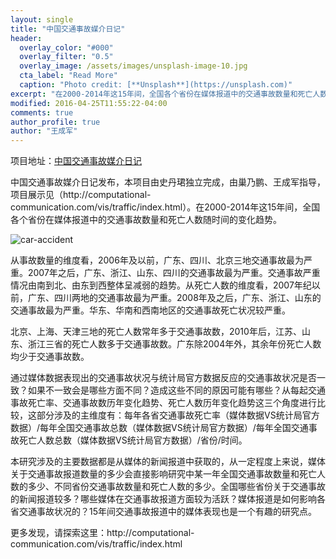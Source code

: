 ```yaml
---
layout: single
title: "中国交通事故媒介日记"
header:
  overlay_color: "#000"
  overlay_filter: "0.5"
  overlay_image: /assets/images/unsplash-image-10.jpg
  cta_label: "Read More"
  caption: "Photo credit: [**Unsplash**](https://unsplash.com)"
excerpt: "在2000-2014年这15年间，全国各个省份在媒体报道中的交通事故数量和死亡人数随时间的变化趋势。"
modified: 2016-04-25T11:55:22-04:00
comments: true
author_profile: true
author: "王成军"
---
```



<p>项目地址：<a href="http://computational-communication.com/vis/traffic/index.html">中国交通事故媒介日记</a></p>

<p>中国交通事故媒介日记发布，本项目由史丹珺独立完成，由巢乃鹏、王成军指导，项目展示见（http://computational-communication.com/vis/traffic/index.html）。在2000-2014年这15年间，全国各个省份在媒体报道中的交通事故数量和死亡人数随时间的变化趋势。</p>

![car-accident](http://oaf2qt3yk.bkt.clouddn.com/26ded1a7a9d7d55dce31c4c4dddbad3b.png)

<p>从事故数量的维度看，2006年及以前，广东、四川、北京三地交通事故最为严重。2007年之后，广东、浙江、山东、四川的交通事故最为严重。交通事故严重情况由南到北、由东到西整体呈减弱的趋势。从死亡人数的维度看，2007年纪以前，广东、四川两地的交通事故最为严重。2008年及之后，广东、浙江、山东的交通事故最为严重。华东、华南和西南地区的交通事故死亡状况较严重。</p>
<p>北京、上海、天津三地的死亡人数常年多于交通事故数，2010年后，江苏、山东、浙江三省的死亡人数多于交通事故数。广东除2004年外，其余年份死亡人数均少于交通事故数。</p>
<p>通过媒体数据表现出的交通事故状况与统计局官方数据反应的交通事故状况是否一致？如果不一致会是哪些方面不同？造成这些不同的原因可能有哪些？从每起交通事故死亡率、交通事故数历年变化趋势、死亡人数历年变化趋势这三个角度进行比较，这部分涉及的主维度有：每年各省交通事故死亡率（媒体数据VS统计局官方数据）/每年全国交通事故总数（媒体数据VS统计局官方数据）/每年全国交通事故死亡人数总数（媒体数据VS统计局官方数据）/省份/时间。</p>
<p>本研究涉及的主要数据都是从媒体的新闻报道中获取的，从一定程度上来说，媒体关于交通事故报道数量的多少会直接影响研究中某一年全国交通事故数量和死亡人数的多少、不同省份交通事故数量和死亡人数的多少。全国哪些省份关于交通事故的新闻报道较多？哪些媒体在交通事故报道方面较为活跃？媒体报道是如何影响各省交通事故状况的？15年间交通事故报道中的媒体表现也是一个有趣的研究点。</p>

<p>更多发现，请探索这里：http://computational-communication.com/vis/traffic/index.html</p>
